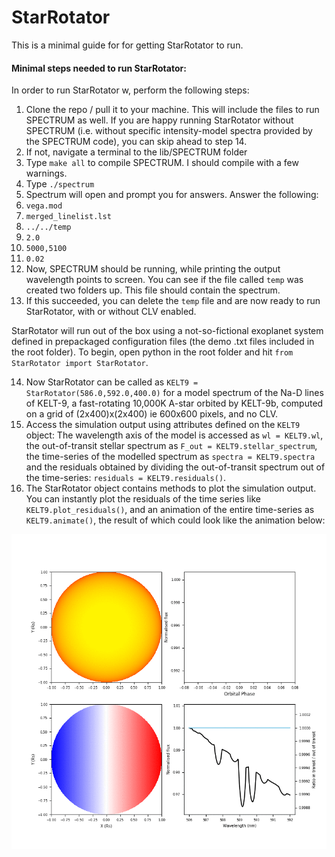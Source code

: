 # StarRotator



This is a minimal guide for for getting StarRotator to run.

#### Minimal steps needed to run StarRotator:

In order to run StarRotator w, perform the following steps:
1) Clone the repo / pull it to your machine. This will include the files to run SPECTRUM as well. If you are happy running StarRotator without SPECTRUM (i.e. without specific intensity-model spectra provided by the SPECTRUM code), you can skip ahead to step 14.
2) If not, navigate a terminal to the lib/SPECTRUM folder
3) Type `make all` to compile SPECTRUM. I should compile with a few warnings.
4) Type `./spectrum`
5) Spectrum will open and prompt you for answers. Answer the following:
6) `vega.mod`
7) `merged_linelist.lst`
8) `../../temp`
9) `2.0`
10) `5000,5100`
11) `0.02`
12) Now, SPECTRUM should be running, while printing the output wavelength points to screen. You can see if the file called `temp` was created two folders up. This file should contain the spectrum. 
13) If this succeeded, you can delete the `temp` file and are now ready to run StarRotator, with or without CLV enabled. 


StarRotator will run out of the box using a not-so-fictional exoplanet system defined in prepackaged configuration files (the demo .txt files included in the root folder). To begin, open python in the root folder and hit `from StarRotator import StarRotator`.

14) Now StarRotator can be called as `KELT9 = StarRotator(586.0,592.0,400.0)` for a model spectrum of the Na-D lines of KELT-9, a fast-rotating 10,000K A-star orbited by KELT-9b, computed on a grid of (2x400)x(2x400) ie 600x600 pixels, and no CLV.
15) Access the simulation output using attributes defined on the `KELT9` object: The wavelength axis of the model is accessed as `wl = KELT9.wl`, the out-of-transit stellar spectrum as `F_out = KELT9.stellar_spectrum`, the time-series of the modelled spectrum as `spectra = KELT9.spectra` and the residuals obtained by dividing the out-of-transit spectrum out of the time-series: `residuals = KELT9.residuals()`.
16) The StarRotator object contains methods to plot the simulation output. You can instantly plot the residuals of the time series like `KELT9.plot_residuals()`, and an animation of the entire time-series as `KELT9.animate()`, the result of which could look like the animation below:

![](demo.gif)

